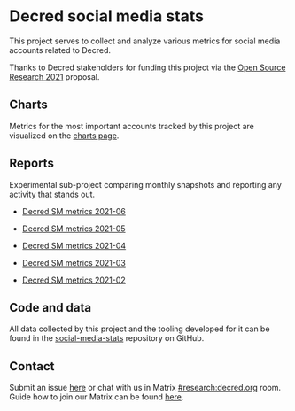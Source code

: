 # Decred social media stats

This project serves to collect and analyze various metrics for social media accounts related to Decred.

Thanks to Decred stakeholders for funding this project via the [Open Source Research 2021](https://proposals.decred.org/proposals/020b8b0) proposal.

## Charts

Metrics for the most important accounts tracked by this project are visualized on the [charts page](docs/charts.md).

## Reports

Experimental sub-project comparing monthly snapshots and reporting any activity that stands out.

- [Decred SM metrics 2021-06](posts/20210711.1.md)

- [Decred SM metrics 2021-05](posts/20210604.1.md)

- [Decred SM metrics 2021-04](posts/20210506.1.md)

- [Decred SM metrics 2021-03](posts/20210407.1.md)

- [Decred SM metrics 2021-02](posts/20210306.1.md)

## Code and data

All data collected by this project and the tooling developed for it can be found in the [social-media-stats](https://github.com/decredcommunity/social-media-stats) repository on GitHub.

## Contact

Submit an issue [here](https://github.com/decredcommunity/social-media-stats/issues) or chat with us in Matrix [#research:decred.org](https://chat.decred.org/#/room/#research:decred.org) room. Guide how to join our Matrix can be found [here](https://docs.decred.org/getting-started/joining-matrix-channels/).
